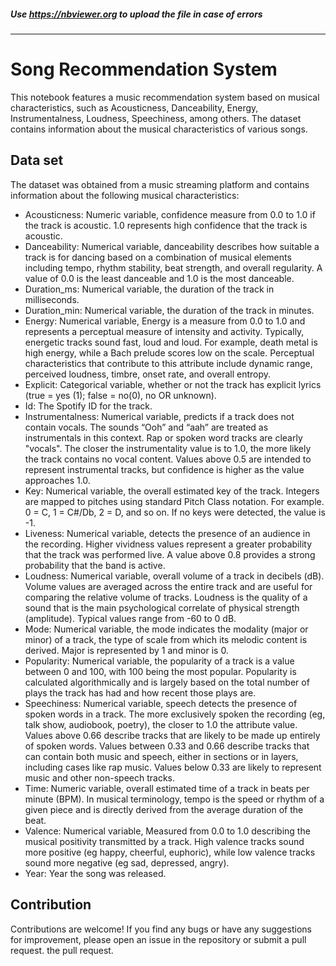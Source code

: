 ##### Use https://nbviewer.org to upload the file in case of errors
---

# Song Recommendation System

This notebook features a music recommendation system based on musical characteristics, such as Acousticness, Danceability, Energy, Instrumentalness, Loudness, Speechiness, among others. The dataset contains information about the musical characteristics of various songs.

## Data set
The dataset was obtained from a music streaming platform and contains information about the following musical characteristics:

- Acousticness: Numeric variable, confidence measure from 0.0 to 1.0 if the track is acoustic. 1.0 represents high confidence that the track is acoustic.
- Danceability: Numerical variable, danceability describes how suitable a track is for dancing based on a combination of musical elements including tempo, rhythm stability, beat strength, and overall regularity. A value of 0.0 is the least danceable and 1.0 is the most danceable.
- Duration_ms: Numerical variable, the duration of the track in milliseconds.
- Duration_min: Numerical variable, the duration of the track in minutes.
- Energy: Numerical variable, Energy is a measure from 0.0 to 1.0 and represents a perceptual measure of intensity and activity. Typically, energetic tracks sound fast, loud and loud. For example, death metal is high energy, while a Bach prelude scores low on the scale. Perceptual characteristics that contribute to this attribute include dynamic range, perceived loudness, timbre, onset rate, and overall entropy.
- Explicit: Categorical variable, whether or not the track has explicit lyrics (true = yes (1); false = no(0), no OR unknown).
- Id: The Spotify ID for the track.
- Instrumentalness: Numerical variable, predicts if a track does not contain vocals. The sounds “Ooh” and “aah” are treated as instrumentals in this context. Rap or spoken word tracks are clearly "vocals". The closer the instrumentality value is to 1.0, the more likely the track contains no vocal content. Values above 0.5 are intended to represent instrumental tracks, but confidence is higher as the value approaches 1.0.
- Key: Numerical variable, the overall estimated key of the track. Integers are mapped to pitches using standard Pitch Class notation. For example. 0 = C, 1 = C#/Db, 2 = D, and so on. If no keys were detected, the value is -1.
- Liveness: Numerical variable, detects the presence of an audience in the recording. Higher vividness values represent a greater probability that the track was performed live. A value above 0.8 provides a strong probability that the band is active.
- Loudness: Numerical variable, overall volume of a track in decibels (dB). Volume values are averaged across the entire track and are useful for comparing the relative volume of tracks. Loudness is the quality of a sound that is the main psychological correlate of physical strength (amplitude). Typical values range from -60 to 0 dB.
- Mode: Numerical variable, the mode indicates the modality (major or minor) of a track, the type of scale from which its melodic content is derived. Major is represented by 1 and minor is 0.
- Popularity: Numerical variable, the popularity of a track is a value between 0 and 100, with 100 being the most popular. Popularity is calculated algorithmically and is largely based on the total number of plays the track has had and how recent those plays are.
- Speechiness: Numerical variable, speech detects the presence of spoken words in a track. The more exclusively spoken the recording (eg, talk show, audiobook, poetry), the closer to 1.0 the attribute value. Values above 0.66 describe tracks that are likely to be made up entirely of spoken words. Values between 0.33 and 0.66 describe tracks that can contain both music and speech, either in sections or in layers, including cases like rap music. Values below 0.33 are likely to represent music and other non-speech tracks.
- Time: Numeric variable, overall estimated time of a track in beats per minute (BPM). In musical terminology, tempo is the speed or rhythm of a given piece and is directly derived from the average duration of the beat.
- Valence: Numerical variable, Measured from 0.0 to 1.0 describing the musical positivity transmitted by a track. High valence tracks sound more positive (eg happy, cheerful, euphoric), while low valence tracks sound more negative (eg sad, depressed, angry).
- Year: Year the song was released.

## Contribution
Contributions are welcome! If you find any bugs or have any suggestions for improvement, please open an issue in the repository or submit a pull request.
the pull request.
